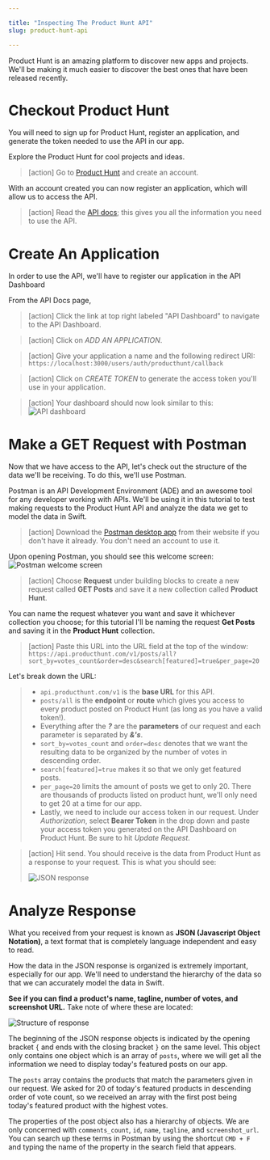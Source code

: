 ```yaml
---

title: "Inspecting The Product Hunt API"
slug: product-hunt-api

---
```


Product Hunt is an amazing platform to discover new apps and projects. We'll be making it much easier to discover the best ones that have been released recently.

# Checkout Product Hunt

You will need to sign up for Product Hunt, register an application, and generate the token needed to use the API in our app.

Explore the Product Hunt for cool projects and ideas.

> [action]
> Go to [Product Hunt](https://www.producthunt.com/) and create an account.

With an account created you can now register an application, which will allow us to access the API.

> [action]
> Read the [API docs](https://api.producthunt.com/v1/docs/); this gives you all the information you need to use the API.

# Create An Application

In order to use the API, we'll have to register our application in the API Dashboard

From the API Docs page,

> [action]
> Click the link at top right labeled "API Dashboard" to navigate to the API Dashboard.

> [action]
> Click on _ADD AN APPLICATION_.

> [action]
> Give your application a name and the following redirect URI:
> `https://localhost:3000/users/auth/producthunt/callback`

> [action]
> Click on _CREATE TOKEN_ to generate the access token you'll use in your application.

> [action]
> Your dashboard should now look similar to this:
> ![API dashboard](assets/api-dashboard.png)

# Make a GET Request with Postman

Now that we have access to the API, let's check out the structure of the data we'll be receiving. To do this, we'll use Postman.

Postman is an API Development Environment (ADE) and an awesome tool for any developer working with APIs. We'll be using it in this tutorial to test making requests to the Product Hunt API and analyze the data we get to model the data in Swift.

> [action]
> Download the [Postman desktop app](https://www.getpostman.com/) from their website if you don't have it already. You don't need an account to use it.

Upon opening Postman, you should see this welcome screen:
![Postman welcome screen](assets/postman-welcome-screen.png)

> [action]
> Choose **Request** under building blocks to create a new request called **GET Posts** and save it a new collection called **Product Hunt**.

You can name the request whatever you want and save it whichever collection you choose; for this tutorial I'll be naming the request **Get Posts** and saving it in the **Product Hunt** collection.

> [action]
> Paste this URL into the URL field at the top of the window: `https://api.producthunt.com/v1/posts/all?sort_by=votes_count&order=desc&search[featured]=true&per_page=20`

Let's break down the URL:

> - `api.producthunt.com/v1` is the **base URL** for this API.
> - `posts/all` is the **endpoint** or **route** which gives you access to every product posted on Product Hunt (as long as you have a valid token!).
> - Everything after the **_?_** are the **parameters** of our request and each parameter is separated by **_&'s_**.
> - `sort_by=votes_count` and `order=desc` denotes that we want the resulting data to be organized by the number of votes in descending order.
> - `search[featured]=true` makes it so that we only get featured posts.
> - `per_page=20` limits the amount of posts we get to only 20. There are thousands of products listed on product hunt, we'll only need to get 20 at a time for our app.
> - Lastly, we need to include our access token in our request. Under _Authorization_, select **Bearer Token** in the drop down and paste your access token you generated on the API Dashboard on Product Hunt. Be sure to hit _Update Request_.

> [action]
> Hit send. You should receive is the data from Product Hunt as a response to your request. This is what you should see:
>
> ![JSON response](assets/postman-get-request.png)

# Analyze Response

What you received from your request is known as **JSON (Javascript Object Notation)**, a text format that is completely language independent and easy to read.

How the data in the JSON response is organized is extremely important, especially for our app. We'll need to understand the hierarchy of the data so that we can accurately model the data in Swift.

**See if you can find a product's name, tagline, number of votes, and screenshot URL.** Take note of where these are located:

![Structure of response](assets/response-structure.png)

The beginning of the JSON response objects is indicated by the opening bracket `{` and ends with the closing bracket `}` on the same level. This object only contains one object which is an array of `posts`, where we will get all the information we need to display today's featured posts on our app.

The `posts` array contains the products that match the parameters given in our request. We asked for 20 of today's featured products in descending order of vote count, so we received an array with the first post being today's featured product with the highest votes.

The properties of the post object also has a hierarchy of objects. We are only concerned with `comments_count`, `id`, `name`, `tagline`, and `screenshot_url`. You can search up these terms in Postman by using the shortcut `CMD + F` and typing the name of the property in the search field that appears.
